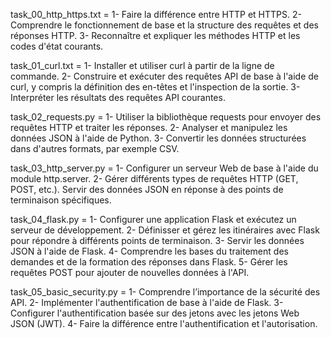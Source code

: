 task_00_http_https.txt =
    1- Faire la différence entre HTTP et HTTPS.
    2- Comprendre le fonctionnement de base et la structure des requêtes et des réponses HTTP.
    3- Reconnaître et expliquer les méthodes HTTP et les codes d'état courants.

task_01_curl.txt =
    1- Installer et utiliser curl à partir de la ligne de commande.
    2- Construire et exécuter des requêtes API de base à l'aide de curl, y compris la définition des en-têtes et l'inspection de la sortie.
    3- Interpréter les résultats des requêtes API courantes.

task_02_requests.py =
    1- Utiliser la bibliothèque requests pour envoyer des requêtes HTTP et traiter les réponses.
    2- Analyser et manipulez les données JSON à l'aide de Python.
    3- Convertir les données structurées dans d'autres formats, par exemple CSV.

task_03_http_server.py =
    1- Configurer un serveur Web de base à l'aide du module http.server.
    2- Gérer différents types de requêtes HTTP (GET, POST, etc.).
    Servir des données JSON en réponse à des points de terminaison spécifiques.

task_04_flask.py =
    1- Configurer une application Flask et exécutez un serveur de développement.
    2- Définisser et gérez les itinéraires avec Flask pour répondre à différents points de terminaison.
    3- Servir les données JSON à l'aide de Flask.
    4- Comprendre les bases du traitement des demandes et de la formation des réponses dans Flask.
    5- Gérer les requêtes POST pour ajouter de nouvelles données à l'API.

task_05_basic_security.py =
    1- Comprendre l’importance de la sécurité des API.
    2- Implémenter l'authentification de base à l'aide de Flask.
    3- Configurer l'authentification basée sur des jetons avec les jetons Web JSON (JWT).
    4- Faire la différence entre l'authentification et l'autorisation.
